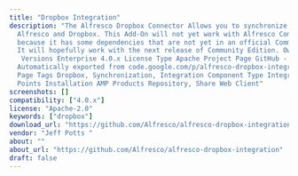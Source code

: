 ```yaml
---
title: "Dropbox Integration"
description: "The Alfresco Dropbox Connector Allows you to synchronize files between
  Alfresco and Dropbox. This Add-On will not yet work with Alfresco Community 4.0.d/4.0.e
  because it has some dependencies that are not yet in an official Community release.
  It will hopefully work with the next release of Community Edition. Owner Jeff Potts
  ‌ Versions Enterprise 4.0.x License Type Apache Project Page GitHub - Alfresco/alfresco-dropbox-integration:
  Automatically exported from code.google.com/p/alfresco-dropbox-integration Download
  Page Tags Dropbox, Synchronization, Integration Component Type Integration Extension
  Points Installation AMP Products Repository, Share Web Client"
screenshots: []
compatibility: ["4.0.x"]
license: "Apache-2.0"
keywords: ["dropbox"]
download_url: "https://github.com/Alfresco/alfresco-dropbox-integration"
vendor: "Jeff Potts ‌"
about: ""
about_url: "https://github.com/Alfresco/alfresco-dropbox-integration"
draft: false
---
```

